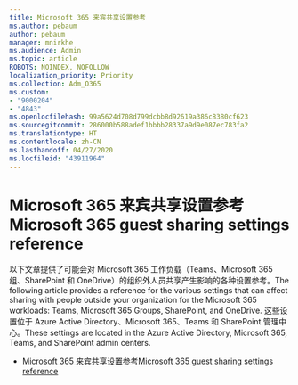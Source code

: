 ```yaml
---
title: Microsoft 365 来宾共享设置参考
ms.author: pebaum
author: pebaum
manager: mnirkhe
ms.audience: Admin
ms.topic: article
ROBOTS: NOINDEX, NOFOLLOW
localization_priority: Priority
ms.collection: Adm_O365
ms.custom:
- "9000204"
- "4843"
ms.openlocfilehash: 99a5624d708d799dcbb8d92619a386c8380cf623
ms.sourcegitcommit: 286000b588adef1bbbb28337a9d9e087ec783fa2
ms.translationtype: HT
ms.contentlocale: zh-CN
ms.lasthandoff: 04/27/2020
ms.locfileid: "43911964"
---
```

# <a name="microsoft-365-guest-sharing-settings-reference"></a><span data-ttu-id="6d8c9-102">Microsoft 365 来宾共享设置参考</span><span class="sxs-lookup"><span data-stu-id="6d8c9-102">Microsoft 365 guest sharing settings reference</span></span>

<span data-ttu-id="6d8c9-103">以下文章提供了可能会对 Microsoft 365 工作负载（Teams、Microsoft 365 组、SharePoint 和 OneDrive）的组织外人员共享产生影响的各种设置参考。</span><span class="sxs-lookup"><span data-stu-id="6d8c9-103">The following article provides a reference for the various settings that can affect sharing with people outside your organization for the Microsoft 365 workloads: Teams, Microsoft 365 Groups, SharePoint, and OneDrive.</span></span> <span data-ttu-id="6d8c9-104">这些设置位于 Azure Active Directory、Microsoft 365、Teams 和 SharePoint 管理中心。</span><span class="sxs-lookup"><span data-stu-id="6d8c9-104">These settings are located in the Azure Active Directory, Microsoft 365, Teams, and SharePoint admin centers.</span></span>

- [<span data-ttu-id="6d8c9-105">Microsoft 365 来宾共享设置参考</span><span class="sxs-lookup"><span data-stu-id="6d8c9-105">Microsoft 365 guest sharing settings reference</span></span>](https://docs.microsoft.com/microsoft-365/solutions/microsoft-365-guest-settings?view=o365-worldwide)
